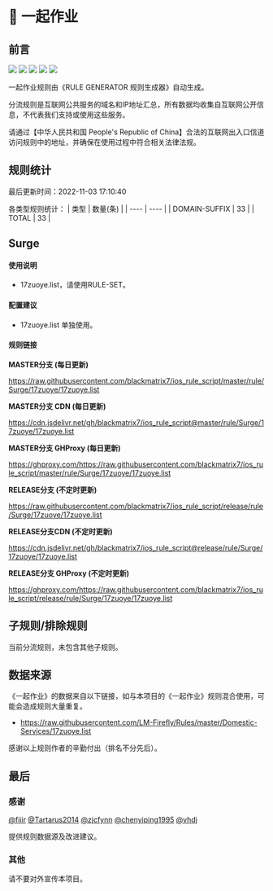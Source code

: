 # 🧸 一起作业

## 前言

![](https://shields.io/badge/-移除重复规则-ff69b4) ![](https://shields.io/badge/-DOMAIN与DOMAIN--SUFFIX合并-green) ![](https://shields.io/badge/-DOMAIN--SUFFIX间合并-critical) ![](https://shields.io/badge/-DOMAIN--SUFFIX与DOMAIN--KEYWORD合并-blue) ![](https://shields.io/badge/-IP--CIDR(6)合并-blueviolet) 

一起作业规则由《RULE GENERATOR 规则生成器》自动生成。

分流规则是互联网公共服务的域名和IP地址汇总，所有数据均收集自互联网公开信息，不代表我们支持或使用这些服务。

请通过【中华人民共和国 People's Republic of China】合法的互联网出入口信道访问规则中的地址，并确保在使用过程中符合相关法律法规。

## 规则统计

最后更新时间：2022-11-03 17:10:40

各类型规则统计：
| 类型 | 数量(条)  | 
| ---- | ----  |
| DOMAIN-SUFFIX | 33  | 
| TOTAL | 33  | 


## Surge 

#### 使用说明
- 17zuoye.list，请使用RULE-SET。

#### 配置建议
- 17zuoye.list 单独使用。

#### 规则链接
**MASTER分支 (每日更新)**

https://raw.githubusercontent.com/blackmatrix7/ios_rule_script/master/rule/Surge/17zuoye/17zuoye.list

**MASTER分支 CDN (每日更新)**

https://cdn.jsdelivr.net/gh/blackmatrix7/ios_rule_script@master/rule/Surge/17zuoye/17zuoye.list

**MASTER分支 GHProxy (每日更新)**

https://ghproxy.com/https://raw.githubusercontent.com/blackmatrix7/ios_rule_script/master/rule/Surge/17zuoye/17zuoye.list

**RELEASE分支 (不定时更新)**

https://raw.githubusercontent.com/blackmatrix7/ios_rule_script/release/rule/Surge/17zuoye/17zuoye.list

**RELEASE分支CDN (不定时更新)**

https://cdn.jsdelivr.net/gh/blackmatrix7/ios_rule_script@release/rule/Surge/17zuoye/17zuoye.list

**RELEASE分支 GHProxy (不定时更新)**

https://ghproxy.com/https://raw.githubusercontent.com/blackmatrix7/ios_rule_script/release/rule/Surge/17zuoye/17zuoye.list

## 子规则/排除规则


当前分流规则，未包含其他子规则。

## 数据来源

《一起作业》的数据来自以下链接，如与本项目的《一起作业》规则混合使用，可能会造成规则大量重复。

- https://raw.githubusercontent.com/LM-Firefly/Rules/master/Domestic-Services/17zuoye.list


感谢以上规则作者的辛勤付出（排名不分先后）。

## 最后

### 感谢

[@fiiir](https://github.com/fiiir) [@Tartarus2014](https://github.com/Tartarus2014) [@zjcfynn](https://github.com/zjcfynn) [@chenyiping1995](https://github.com/chenyiping1995) [@vhdj](https://github.com/vhdj)

提供规则数据源及改进建议。

### 其他

请不要对外宣传本项目。